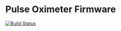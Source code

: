# Pulse Oximeter Firmware

[![Build Status](https://travis-ci.org/IRNAS/pulseox-firmware.svg?branch=master)](https://travis-ci.org/IRNAS/pulseox-firmware)

